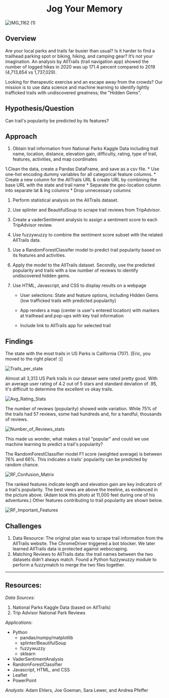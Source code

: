 <h1 align="center">Jog Your Memory</h1>

![IMG_1162 (1)](https://user-images.githubusercontent.com/90863226/155852100-a516656f-60f4-4314-b8f2-a6a4c40d5ba6.jpg)


## Overview
Are your local parks and trails far busier than usual?  Is it harder to find a trailhead parking spot or biking, hiking, and camping gear?  It’s not your imagination.  An analysis by AllTrails (trail navigation app) showed the number of logged hikes in 2020 was up 171.4 percent compared to 2019 (4,713,654 vs 1,737,029).

Looking for therapeutic exercise and an escape away from the crowds?  Our mission is to use data science and machine learning to identify lightly trafficked trails with undiscovered greatness; the "Hidden Gems".

## Hypothesis/Question 
Can trail's popularity be predicted by its features?  
  
## Approach  
  1. Obtain trail information from National Parks Kaggle Data including trail name, location, distance, elevation gain, difficulty, rating, type of trail, features, activities, and map coordinates
 
  1.Clean the data, create a Pandas DataFrame, and save as a csv file.
     * Use one-hot encoding dummy variables for all categorical feature columns.
     * Create a new column for the AllTrails URL & create URL by combining the base URL with the state and trail name
     * Separate the geo-location column into separate lat & lng columns
     * Drop unnecessary columns

  1. Perform statistical analysis on the AllTrails dataset.
   
  1. Use splinter and BeautifulSoup to scrape trail reviews from TripAdvisor.

  1. Create a vaderSentiment analysis to assign a sentiment score to each TripAdvisor review.

  1. Use fuzzywuzzy to combine the sentiment score subset with the related AllTrails data.
  
  1. Use a RandomForestClassifer model to predict trail popularity based on its features and activities.
  
  1. Apply the model to the AllTrails dataset.  Secondly, use the predicted popularity and trails with a low number of reviews to identify undiscovered hidden gems. 
  
  1. Use HTML, Javascript, and CSS to display results on a webpage
  
     * User selections: State and feature options, including Hidden Gems (low trafficked trails with predicted popularity)

     * App renders a map (center is user's entered location) with markers at trailhead and pop-ups with key trail information

     * Include link to AllTrails app for selected trail

## Findings
The state with the most trails in US Parks is California (707).  [Eric, you moved to the right place! :)]

![Trails_per_state](https://user-images.githubusercontent.com/90863226/156673910-6bf1e64a-a5e5-491a-a279-221691d6a463.png)

Almost all 3,313 US Park trails in our dataset were rated pretty good.  With an average user rating of
4.2 out of 5 stars and standard deviation of .95, it's difficult to determine the excellent vs okay trails.  

 ![Avg_Rating_Stats](https://user-images.githubusercontent.com/90863226/156673938-3c6bf6a6-e718-4fcd-8992-65df8fabe50c.png)

The number of reviews (popularity) showed wide variation.  While 75% of the trails had 57 reviews, some had hundreds and, for a handful, thousands of reviews.

 ![Number_of_Reviews_stats](https://user-images.githubusercontent.com/90863226/156673966-093616a0-1a31-476b-afbf-0a3434e24753.png)

This made us wonder, what makes a trail "popular" and could we use machine learning to predict a trail's popularity?

The RandomForestClassifier model F1 score (weighted average) is between 76% and 66%.  This indicates a trails' popularity can be predicted by random chance.
 
 ![RF_Confusion_Matrix](https://user-images.githubusercontent.com/90863226/156674112-0d0ef9b3-edee-4f8a-84af-628a212bc02f.png)

The ranked features indicate length and elevation gain are key indicators of a trail's popularity.  The best views are above the treeline, as evidenced in the 
picture above.  (Adam took this photo at 11,000 feet during one of his adventures.)  Other features contributing to trail popularity are shown below.
 
  ![RF_Important_Features](https://user-images.githubusercontent.com/90863226/156674129-d6ffabb9-9245-40dd-ac36-b5f1d89ba3d6.png)

## Challenges
1. Data Resource: The original plan was to scrape trail information from the AllTrails website.  The ChromeDriver triggered a bot blocker.  We later learned AllTrails data is protected against webscraping.
2. Matching Reviews to AllTrails data: the trail names between the two datasets didn't always match. Found a Python fuzzywuzzy module to perform a fuzzymatch to merge the two files together.

___
## Resources:
_Data Sources:_ 

1. National Parks Kaggle Data (based on AllTrails)
2. Trip Advisor National Park Reviews

_Applications_:
*  Python
   *  pandas/numpy/matplotlib
   *  splinter/BeautifulSoup
   *  fuzzywuzzy
   *  sklearn
*  VaderSentimentAnalysis
*  RandomForestClassifier 
*  Javascript, HTML, and CSS
*  Leaflet
*  PowerPoint

_Analysts_: Adam Ehlers, Joe Goeman, Sara Lewer, and Andrea Pfeffer
